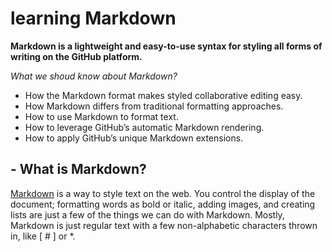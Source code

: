 # learning Markdown

**Markdown is a lightweight and easy-to-use syntax for styling all forms of writing on the GitHub platform.**

*What we shoud know about Markdown?*
- How the Markdown format makes styled collaborative editing easy.
- How Markdown differs from traditional formatting approaches.
- How to use Markdown to format text.
- How to leverage GitHub’s automatic Markdown rendering.
- How to apply GitHub’s unique Markdown extensions.

## - What is Markdown?
[Markdown](https://daringfireball.net/projects/markdown/) is a way to style text on the web. You control the display of the document; formatting words as bold or italic, adding images, and creating lists are just a few of the things we can do with Markdown. Mostly, Markdown is just regular text with a few non-alphabetic characters thrown in, like [ # ] or *.
